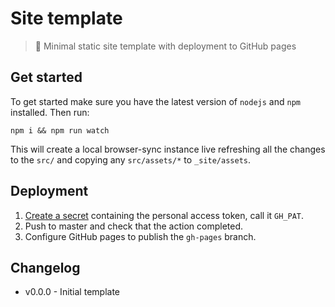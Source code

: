 # Site template

> 🧪 Minimal static site template with deployment to GitHub pages


## Get started

To get started make sure you have the latest version of `nodejs` and `npm` installed. Then run:
```
npm i && npm run watch
```

This will create a local browser-sync instance live refreshing all the changes to the `src/` and copying any `src/assets/*` to `_site/assets`.


## Deployment

1. [Create a secret](https://help.github.com/en/articles/virtual-environments-for-github-actions#creating-and-using-secrets-encrypted-variables) containing the personal access token, call it `GH_PAT`.
2. Push to master and check that the action completed.
3. Configure GitHub pages to publish the `gh-pages` branch.


## Changelog

- v0.0.0 - Initial template
